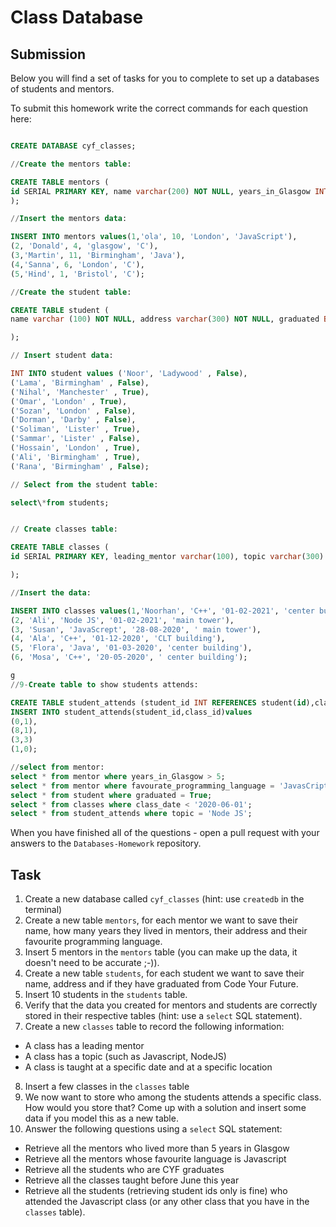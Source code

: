 # Class Database

## Submission

Below you will find a set of tasks for you to complete to set up a databases of students and mentors.

To submit this homework write the correct commands for each question here:

```sql

CREATE DATABASE cyf_classes;

//Create the mentors table:

CREATE TABLE mentors ( 
id SERIAL PRIMARY KEY, name varchar(200) NOT NULL, years_in_Glasgow INT(100) NOT NULL, address varchar(300) NOT NULL, favourate_programming_language varchar(100) NOT NULL
);

//Insert the mentors data:

INSERT INTO mentors values(1,'ola', 10, 'London', 'JavaScript'),
(2, 'Donald', 4, 'glasgow', 'C'),
(3,'Martin', 11, 'Birmingham', 'Java'),
(4,'Sanna', 6, 'London', 'C'),
(5,'Hind', 1, 'Bristol', 'C');

//Create the student table:

CREATE TABLE student (
name varchar (100) NOT NULL, address varchar(300) NOT NULL, graduated BOOLEAN NOT NULL

);

// Insert student data:

INT INTO student values ('Noor', 'Ladywood' , False),
('Lama', 'Birmingham' , False),
('Nihal', 'Manchester' , True),
('Omar', 'London' , True),
('Sozan', 'London' , False),
('Dorman', 'Darby' , False),
('Soliman', 'Lister' , True),
('Sammar', 'Lister' , False),
('Hossain', 'London' , True),
('Ali', 'Birmingham' , True),
('Rana', 'Birmingham' , False);

// Select from the student table:

select\*from students;


// Create classes table:

CREATE TABLE classes ( 
id SERIAL PRIMARY KEY, leading_mentor varchar(100), topic varchar(300) primary key, class_date date, class_location varchar(300) 

);

//Insert the data:

INSERT INTO classes values(1,'Noorhan', 'C++', '01-02-2021', 'center building'),
(2, 'Ali', 'Node JS', '01-02-2021', 'main tower'),
(3, 'Susan', 'JavaScrept', '28-08-2020', ' main tower'),
(4, 'Ala', 'C++', '01-12-2020', 'CLT building'),
(5, 'Flora', 'Java', '01-03-2020', 'center building'),
(6, 'Mosa', 'C++', '20-05-2020', ' center building');

g
//9-Create table to show students attends:

CREATE TABLE student_attends (student_id INT REFERENCES student(id),class_id INT REFERENCES classes(id));
INSERT INTO student_attends(student_id,class_id)values
(0,1),
(8,1),
(3,3)
(1,0);

//select from mentor:
select * from mentor where years_in_Glasgow > 5;
select * from mentor where favourate_programming_language = 'JavasCript';
select * from student where graduated = True;
select * from classes where class_date < '2020-06-01';
select * from student_attends where topic = 'Node JS';


```

When you have finished all of the questions - open a pull request with your answers to the `Databases-Homework` repository.

## Task

1. Create a new database called `cyf_classes` (hint: use `createdb` in the terminal)
2. Create a new table `mentors`, for each mentor we want to save their name, how many years they lived in mentors, their address and their favourite programming language.
3. Insert 5 mentors in the `mentors` table (you can make up the data, it doesn't need to be accurate ;-)).
4. Create a new table `students`, for each student we want to save their name, address and if they have graduated from Code Your Future.
5. Insert 10 students in the `students` table.
6. Verify that the data you created for mentors and students are correctly stored in their respective tables (hint: use a `select` SQL statement).
7. Create a new `classes` table to record the following information:

- A class has a leading mentor
- A class has a topic (such as Javascript, NodeJS)
- A class is taught at a specific date and at a specific location

8. Insert a few classes in the `classes` table
9. We now want to store who among the students attends a specific class. How would you store that? Come up with a solution and insert some data if you model this as a new table.
10. Answer the following questions using a `select` SQL statement:
- Retrieve all the mentors who lived more than 5 years in Glasgow
- Retrieve all the mentors whose favourite language is Javascript
- Retrieve all the students who are CYF graduates
- Retrieve all the classes taught before June this year
- Retrieve all the students (retrieving student ids only is fine) who attended the Javascript class (or any other class that you have in the `classes` table).

